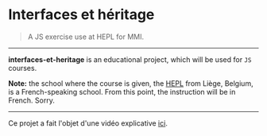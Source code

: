 # Interfaces et héritage

> A JS exercise use at HEPL for MMI.

* * *

**interfaces-et-heritage** is an educational project, which will be used for `JS` courses.

**Note:** the school where the course is given, the [HEPL](https://hepl.be) from Liège, Belgium, is a French-speaking school. From this point, the instruction will be in French. Sorry.

* * *

Ce projet a fait l'objet d'une vidéo explicative [ici](https://youtu.be/rxAoBx0Y0q0).
